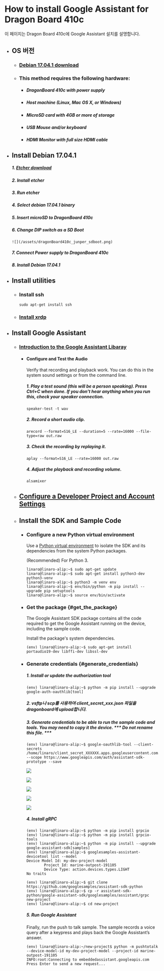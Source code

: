# How to install Google Assistant for Dragon Board 410c

이 페이지는 Dragon Board 410c에 Google Assistant 설치를 설명합니다.

* ## OS 버전

  * ### [Debian 17.04.1 download](http://builds.96boards.org/releases/dragonboard410c/linaro/debian/17.04.1/dragonboard410c_sdcard_install_debian-246.zip)
  * ### This method requires the following hardware:
    * ##### DragonBoard 410c with power supply
    * ##### Host machine \(Linux, Mac OS X, or Windows\)
    * ##### MicroSD card with 4GB or more of storage
    * ##### USB Mouse and/or keyboard
    * ##### HDMI Monitor with full size HDMI cable
* ## Install Debian 17.04.1
    ##### 1. [Etcher download](https://etcher.io/)
    ##### 2. Install etcher
    ##### 3. Run etcher
    ##### 4. Select debian 17.04.1 binary
    ##### 5. Insert microSD to DragonBoard 410c
    ##### 6. Change DIP switch as a SD Boot
    
      ![](/assets/dragonBoard410c_junper_sdboot.png)
    
    ##### 7. Connect Power supply to DragonBoard 410c
    ##### 8. Install Debian 17.04.1
  
* ## Install utilities

  * ### Install ssh

    ```
    sudo apt-get install ssh
    ```
  * ### [Install xrdp](./how-to-install-xrdp.md)
* ## Install Google Assistant

  * ### [Introduction to the Google Assistant Libaray](https://developers.google.com/assistant/sdk/guides/library/python/?hl=ko)
  
    * #### Configure and Test the Audio
      Verify that recording and playback work. You can do this in the system sound settings or from the command line.

      ##### 1. Play a test sound \(this will be a person speaking\). Press Ctrl+C when done. If you don't hear anything when you run this, check your speaker connection.
         ```
         speaker-test -t wav
         ```
      ##### 2. Record a short audio clip.
         ```
         arecord --format=S16_LE --duration=5 --rate=16000 --file-type=raw out.raw
         ```
      ##### 3. Check the recording by replaying it.
         ```
         aplay --format=S16_LE --rate=16000 out.raw
         ```
      ##### 4. Adjust the playback and recording volume.

         ```
         alsamixer
         ```
      
  * ## [Configure a Developer Project and Account Settings](https://developers.google.com/assistant/sdk/guides/library/python/embed/config-dev-project-and-account?hl=en)

  * ## Install the SDK and Sample Code

    * ### Configure a new Python virtual environment 

      Use a [Python virtual environment](https://docs.python.org/3/library/venv.html) to isolate the SDK and its dependencies from the system Python packages.

      \(Recommended\) For Python 3.

      ```
      linaro@linaro-alip:~$ sudo apt-get update
      linaro@linaro-alip:~$ sudo apt-get install python3-dev python3-venv
      linaro@linaro-alip:~$ python3 -m venv env
      linaro@linaro-alip:~$ env/bin/python -m pip install --upgrade pip setuptools
      linaro@linaro-alip:~$ source env/bin/activate
      ```

    * ### Get the package {#get_the_package}

      The Google Assistant SDK package contains all the code required to get the Google Assistant running on the device, including the sample code.
      
      Install the package's system dependencies.

      ```
      (env) linaro@linaro-alip:~$ sudo apt-get install portaudio19-dev libffi-dev libssl-dev
      ```

    * ### Generate credentials {#generate_credentials}

        ##### 1. Install or update the authorization tool

         ```
         (env) linaro@linaro-alip:~$ python -m pip install --upgrade google-auth-oauthlib[tool]
         ```
  
        ##### 2. vsftp나 scp를 사용하여 client\_secret\_xxx.json 파일을 dragonboard에 upload합니다.
        
        ##### 3. Generate credentials to be able to run the sample code and tools. You may need to copy it the device. *** Do not rename this file. ***
         ```
         (env) linaro@linaro-alip:~$ google-oauthlib-tool --client-secrets /home/linaro/client_secret_XXXXXX.apps.googleusercontent.com.json --scope https://www.googleapis.com/auth/assistant-sdk-prototype --save
         ```
         
        ![](/assets/dragonBoard_google_assistant_step_1.png)
        
        ![](/assets/dragonBoard_google_assistant_step_2.png)
        
        ![](/assets/dragonBoard_google_assistant_step_3.png)
        
        ![](/assets/dragonBoard_google_assistant_step_4.png)
          
        ![](/assets/dragonBoard_google_assistant_step_5.png)
        
        ##### 4. Install gRPC
        ```
        (env) linaro@linaro-alip:~$ python -m pip install grpcio
        (env) linaro@linaro-alip:~$ python -m pip install grpcio-tools
        (env) linaro@linaro-alip:~$ python -m pip install --upgrade google-assistant-sdk[samples]
        (env) linaro@linaro-alip:~$ googlesamples-assistant-devicetool list --model
        Device Model Id: my-dev-project-model
                Project Id: marine-outpost-191105
                Device Type: action.devices.types.LIGHT
        No traits

        (env) linaro@linaro-alip:~$ git clone https://github.com/googlesamples/assistant-sdk-python
        (env) linaro@linaro-alip:~$ cp -r assistant-sdk-python/google-assistant-sdk/googlesamples/assistant/grpc new-project
        (env) linaro@linaro-alip:~$ cd new-project
        ```
          
        ##### 5. Run Google Assistant
        Finally, run the push to talk sample. The sample records a voice query after a keypress and plays back the Google Assistant’s answer.
        

          (env) linaro@linaro-alip:~/new-project$ python -m pushtotalk --device-model-id my-dev-project-model --project-id marine-outpost-191105
          INFO:root:Connecting to embeddedassistant.googleapis.com
          Press Enter to send a new request...


